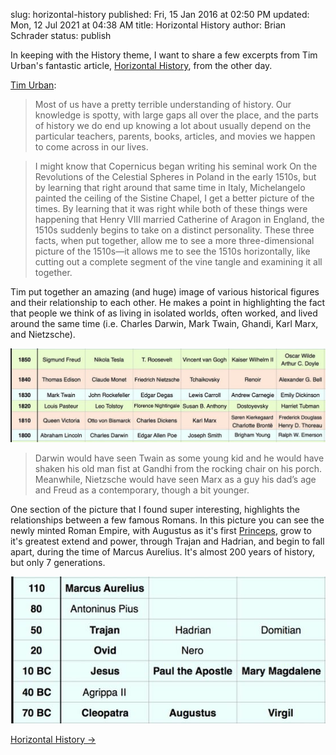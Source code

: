 slug: horizontal-history
published: Fri, 15 Jan 2016 at 02:50 PM
updated: Mon, 12 Jul 2021 at 04:38 AM
title: Horizontal History
author: Brian Schrader
status: publish

In keeping with the History theme, I want to share a few excerpts from Tim Urban's fantastic article, [Horizontal History][1], from the other day.

[Tim Urban][1]: 

> Most of us have a pretty terrible understanding of history. Our knowledge is spotty, with large gaps all over the place, and the parts of history we do end up knowing a lot about usually depend on the particular teachers, parents, books, articles, and movies we happen to come across in our lives.

> I might know that Copernicus began writing his seminal work On the Revolutions of the Celestial Spheres in Poland in the early 1510s, but by learning that right around that same time in Italy, Michelangelo painted the ceiling of the Sistine Chapel, I get a better picture of the times. By learning that it was right while both of these things were happening that Henry VIII married Catherine of Aragon in England, the 1510s suddenly begins to take on a distinct personality. These three facts, when put together, allow me to see a more three-dimensional picture of the 1510s—it allows me to see the 1510s horizontally, like cutting out a complete segment of the vine tangle and examining it all together.

Tim put together an amazing (and huge) image of various historical figures and their relationship to each other. He makes a point in highlighting the fact that people we think of as living in isolated worlds, often worked, and lived around the same time (i.e. Charles Darwin, Mark Twain, Ghandi, Karl Marx, and Nietzsche).

[![Horizontal History][2]][3]

> Darwin would have seen Twain as some young kid and he would have shaken his old man fist at Gandhi from the rocking chair on his porch. Meanwhile, Nietzsche would have seen Marx as a guy his dad’s age and Freud as a contemporary, though a bit younger.


[1]: http://waitbutwhy.com/2016/01/horizontal-history.html
[2]: /images/blog/horiz-history-1.jpg
[3]: http://28oa9i1t08037ue3m1l0i861.wpengine.netdna-cdn.com/wp-content/uploads/2016/01/Horizontal-History-Generations-4.jpg

One section of the picture that I found super interesting, highlights the relationships between a few famous Romans. In this picture you can see the newly minted Roman Empire, with Augustus as it's first [Princeps][5], grow to it's greatest extend and power, through Trajan and Hadrian, and begin to fall apart, during the time of Marcus Aurelius. It's almost 200 years of history, but only 7 generations.

[![Roman figures][4]][4]

[4]: /images/blog/horiz-history-2.png
[5]: https://en.wikipedia.org/wiki/Princeps#Roman_Emperor

[Horizontal History &#8594;][1]
